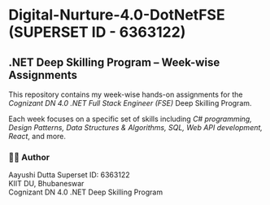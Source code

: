 # Digital-Nurture-4.0-DotNetFSE (SUPERSET ID - 6363122)

## .NET Deep Skilling Program – Week-wise Assignments

This repository contains my week-wise hands-on assignments for the *Cognizant DN 4.0 .NET Full Stack Engineer (FSE)* Deep Skilling Program.

Each week focuses on a specific set of skills including *C# programming, Design Patterns, Data Structures & Algorithms, SQL, Web API development, React*, and more.

### 👩‍🎓 Author

Aayushi Dutta
Superset ID: 6363122  
KIIT DU, Bhubaneswar  
Cognizant DN 4.0 .NET Deep Skilling Program
